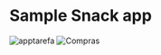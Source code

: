 # Sample Snack app


![apptarefa](https://user-images.githubusercontent.com/101153757/205472335-0adda312-37c3-43c9-b28f-848d5afab90b.PNG)
![Compras](https://user-images.githubusercontent.com/101153757/205472337-175975fd-6c7f-472a-ab61-f1fd88240fad.PNG)
